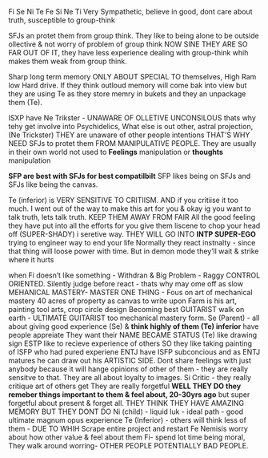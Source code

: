 Fi Se Ni Te Fe Si Ne Ti
Very Sympathetic, believe in good, dont care about truth, susceptible to group-think

SFJs an protet them from group think.
They like to being alone to be outside ollective & not worry of problem of group think
NOW SINE THEY ARE SO FAR OUT OF IT, they have less experience  dealing with group-think whih makes them weak from group think.

Sharp long term memory ONLY ABOUT SPECIAL TO themselves, 
High Ram low Hard drive.
If they think outloud memory will come bak into view but they are using Te as they store memry in bukets and they an unpackage them (Te).

ISXP have Ne Trikster - UNAWARE OF OLLETIVE UNCONSILOUS thats why tehy get involve into Psychidelics, What else is out other, astral projection, 
(Ne Trickster) THEY are unaware of other people intentions THAT’S WHY NEED SFJs to protet them FROM MANIPULATIVE PEOPLE.
They are usually in their own world  not used to **Feelings** manipulation or **thoughts** manipulation

**SFP are best with SFJs for best compatilbilt**
SFP likes being on SFJs and SFJs like being the canvas.

Te (inferior) is VERY SENSITIVE TO CRITIISM. AND if you critiise it too much. 
I went out of the way to make this art for you & okay ig you want to talk truth, lets talk truth.
KEEP THEM AWAY FROM FAIR
All the good feeling they have put into all the efforts for you give them liscene to chop your head off (SUPER-SHADY) i seretive way.
THEY WILL GO INTO **INTP SUPER-EGO** trying to engineer way to end your life
Normally they react instnalty - since that thing will loose power with time.
But in demon mode they’ll wait & strike where it hurts


when Fi doesn’t like something - Withdran & Big Problem - Raggy
CONTROL ORIENTED.
Silently judge before react - thats why may ome off as slow
MEHANICAL MASTERY- MASTER ONE THING - Fous on art of mechanical mastery
40 acres of property as canvas to write upon
Farm is his art, painting tool arts, crop circle design
Becoming best GUITARIST walk on earth - ULTIMATE GUITARIST too mechanical mastery form.
Se (Parent) - all about giving good experience (Se) & **think highly of them (Te) inferior**  have people appreiate 
They want their NAME BECAME STATUS (Te) like drawing sign
ESTP like to recieve experience of others SO they like taking painting of ISFP who had pured experiene
ENTJ have ISFP subconcious and as ENTJ matures he can draw out his ARTISTIC SIDE.
Dont share feelings with just anybody because it will hange opinions of other of them - they are really sensitve to that.
They are all about loyalty to images.
Si Critic - they really critique art of others get
They are really forgetful **WELL THEY DO they remeber things important to them & feel about, 20-30yrs ago** but super forgetful about present & forget all.
THEY THINK THEY HAVE AMAZING MEMORY BUT THEY DONT DO
Ni (child) - liquid luk - ideal path - good ultimate magnum opus experience
Te (Inferior) - others will think less of them - DUE TO WHIH Scrape entire project and restart 
Fe Nemisis worry about how other value & feel about them
Fi-  spend lot time being moral, They walk around worring- OTHER PEOPLE POTENTIALLY BAD PEOPLE.

